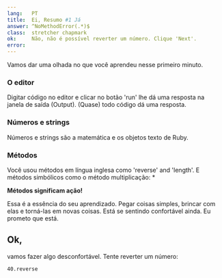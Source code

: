 ```yaml
---
lang:   PT
title:  Ei, Resumo #1 Já
answer: ^NoMethodError(.*)$
class:  stretcher chapmark
ok:     Não, não é possível reverter um número. Clique 'Next'.
error:  
---
```


Vamos dar uma olhada no que você aprendeu nesse primeiro minuto.

### O editor
Digitar código no editor e clicar no botão 'run' lhe dá uma resposta na janela de saída (Output).
(Quase) todo código dá uma resposta.

### Números e strings
Números e strings são a matemática e os objetos texto de Ruby.

### Métodos
Você usou métodos em língua inglesa como 'reverse' and 'length'. E métodos simbólicos como o método multiplicação: \*

__Métodos significam ação!__

Essa é a essência do seu aprendizado. Pegar coisas simples, brincar com elas e torná-las em novas coisas. Está se sentindo confortável ainda. Eu prometo que está.

## Ok,
vamos fazer algo desconfortável. Tente reverter um número:

    40.reverse

